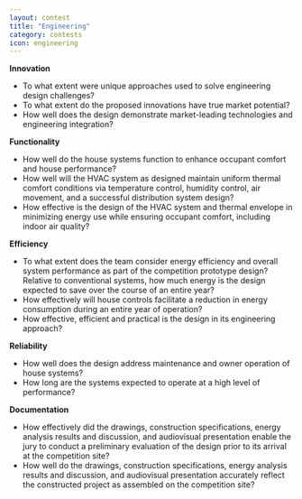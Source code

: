 ```yaml
---
layout: contest
title: "Engineering"
category: contests
icon: engineering
---
```


__Innovation__

- To what extent were unique approaches used to solve engineering design challenges?
- To what extent do the proposed innovations have true market potential?
- How well does the design demonstrate market-leading technologies and engineering integration?

__Functionality__

- How well do the house systems function to enhance occupant comfort and house performance?
- How well will the HVAC system as designed maintain uniform thermal comfort conditions via temperature control, humidity control, air movement, and a successful distribution system design?
- How effective is the design of the HVAC system and thermal envelope in minimizing energy use while ensuring occupant comfort, including indoor air quality?

__Efficiency__

- To what extent does the team consider energy efficiency and overall system performance as part of the competition prototype design? Relative to conventional systems, how much energy is the design expected to save over the course of an entire year?
- How effectively will house controls facilitate a reduction in energy consumption during an entire year of operation?
- How effective, efficient and practical is the design in its engineering approach? 

__Reliability__

- How well does the design address maintenance and owner operation of house systems?
- How long are the systems expected to operate at a high level of performance?

__Documentation__

- How effectively did the drawings, construction specifications, energy analysis results and discussion, and audiovisual presentation enable the jury to conduct a preliminary evaluation of the design prior to its arrival at the competition site?
- How well do the drawings, construction specifications, energy analysis results and discussion, and audiovisual presentation accurately reflect the constructed project as assembled on the competition site?